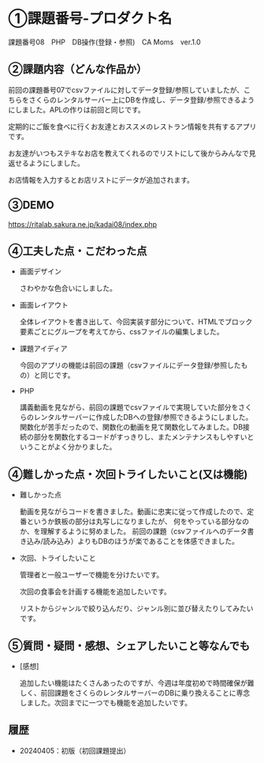 # ①課題番号-プロダクト名
課題番号08　PHP　DB操作(登録・参照)　CA Moms　ver.1.0

## ②課題内容（どんな作品か）
前回の課題番号07でcsvファイルに対してデータ登録/参照していましたが、こちらをさくらのレンタルサーバー上にDBを作成し、データ登録/参照できるようにしました。APLの作りは前回と同じです。

定期的にご飯を食べに行くお友達とおススメのレストラン情報を共有するアプリです。

お友達がいつもステキなお店を教えてくれるのでリストにして後からみんなで見返せるようにしました。

お店情報を入力するとお店リストにデータが追加されます。

## ③DEMO
https://ritalab.sakura.ne.jp/kadai08/index.php

## ④工夫した点・こだわった点
- 画面デザイン

  さわやかな色合いにしました。 
 
- 画面レイアウト

  全体レイアウトを書き出して、今回実装す部分について、HTMLでブロック要素ごとにグループを考えてから、cssファイルの編集しました。

 
- 課題アイディア

  今回のアプリの機能は前回の課題（csvファイルにデータ登録/参照したもの）と同じです。
  

- PHP

  講義動画を見ながら、前回の課題でcsvファイルで実現していた部分をさくらのレンタルサーバーに作成したDBへの登録/参照できるようにしました。
  関数化が苦手だったので、関数化の動画を見て関数化してみました。DB接続の部分を関数化するコードがすっきりし、またメンテナンスもしやすいということがよく分かりました。


## ④難しかった点・次回トライしたいこと(又は機能)
- 難しかった点

  動画を見ながらコードを書きました。動画に忠実に従って作成したので、定番というか鉄板の部分は丸写しになりましたが、
  何をやっている部分なのか、を理解するように努めました。
  前回の課題（csvファイルへのデータ書き込み/読み込み）よりもDBのほうが楽であることを体感できました。

- 次回、トライしたいこと

  管理者と一般ユーザーで機能を分けたいです。

  次回の食事会を計画する機能を追加したいです。

  リストからジャンルで絞り込んだり、ジャンル別に並び替えたりしてみたいです。

 
## ⑤質問・疑問・感想、シェアしたいこと等なんでも
- [感想]

  追加したい機能はたくさんあったのですが、今週は年度初めで時間確保が難しく、前回課題をさくらのレンタルサーバーのDBに乗り換えることに専念しました。次回までに一つでも機能を追加したいです。
 
  
## 履歴
- 20240405：初版（初回課題提出）
